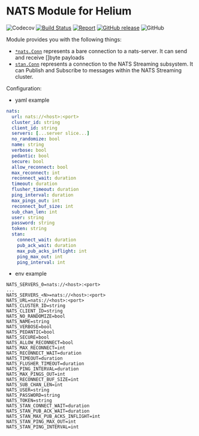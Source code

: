 # NATS Module for Helium

![Codecov](https://img.shields.io/codecov/c/github/go-helium/nats.svg?style=flat-square)
[![Build Status](https://travis-ci.com/go-helium/nats.svg?branch=master)](https://travis-ci.com/go-helium/nats)
[![Report](https://goreportcard.com/badge/github.com/go-helium/nats)](https://goreportcard.com/report/github.com/go-helium/nats)
[![GitHub release](https://img.shields.io/github/release/go-helium/nats.svg)](https://github.com/go-helium/nats)
![GitHub](https://img.shields.io/github/license/go-helium/nats.svg?style=popout)

Module provides you with the following things:
- [`*nats.Conn`](https://godoc.org/github.com/nats-io/nats.go#Conn) represents a bare connection to a nats-server. It can send and receive []byte payloads
- [`stan.Conn`](https://godoc.org/github.com/nats-io/stan.go#Conn) represents a connection to the NATS Streaming subsystem. It can Publish and Subscribe to messages within the NATS Streaming cluster.

Configuration:
- yaml example
```yaml
nats:
  url: nats://<host>:<port>
  cluster_id: string
  client_id: string
  servers: [...server slice...]
  no_randomize: bool
  name: string
  verbose: bool
  pedantic: bool
  secure: bool
  allow_reconnect: bool
  max_reconnect: int
  reconnect_wait: duration
  timeout: duration
  flusher_timeout: duration
  ping_interval: duration
  max_pings_out: int
  reconnect_buf_size: int
  sub_chan_len: int
  user: string
  password: string
  token: string
  stan:
    connect_wait: duration
    pub_ack_wait: duration
    max_pub_acks_inflight: int
    ping_max_out: int
    ping_interval: int
```
- env example
```
NATS_SERVERS_0=nats://<host>:<port>
...
NATS_SERVERS_<N>=nats://<host>:<port>
NATS_URL=nats://<host>:<port>
NATS_CLUSTER_ID=string
NATS_CLIENT_ID=string
NATS_NO_RANDOMIZE=bool
NATS_NAME=string
NATS_VERBOSE=bool
NATS_PEDANTIC=bool
NATS_SECURE=bool
NATS_ALLOW_RECONNECT=bool
NATS_MAX_RECONNECT=int
NATS_RECONNECT_WAIT=duration
NATS_TIMEOUT=duration
NATS_FLUSHER_TIMEOUT=duration
NATS_PING_INTERVAL=duration
NATS_MAX_PINGS_OUT=int
NATS_RECONNECT_BUF_SIZE=int
NATS_SUB_CHAN_LEN=int
NATS_USER=string
NATS_PASSWORD=string
NATS_TOKEN=string
NATS_STAN_CONNECT_WAIT=duration
NATS_STAN_PUB_ACK_WAIT=duration
NATS_STAN_MAX_PUB_ACKS_INFLIGHT=int
NATS_STAN_PING_MAX_OUT=int
NATS_STAN_PING_INTERVAL=int
```
